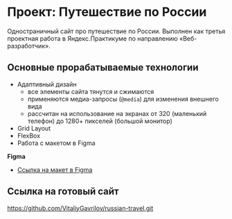 # Проект: Путешествие по России

Одностраничный сайт про путешествие по России. Выполнен как третья проектная работа в Яндекс.Практикуме по направлению «Веб-разработчик».

## Основные прорабатываемые технологии
* Адаптивный дизайн
  - все элементы сайта тянутся и сжимаются
  - применяются медиа-запросы (`@media`) для изменения внешнего вида
  - рассчитан на использование на экранах от 320 (маленький телефон) до 1280+ пикселей (большой монитор)
* Grid Layout
* FlexBox
* Работа с макетом в Figma

**Figma**
* [Ссылка на макет в Figma](https://www.figma.com/file/5S2WSbEFL6awjVWJ0NWL8Q/Sprint-3_-Russia-_-desktop-%2B-mobile?node-id=28503%3A0)

## Ссылка на готовый сайт
https://github.com/VitaliyGavrilov/russian-travel.git